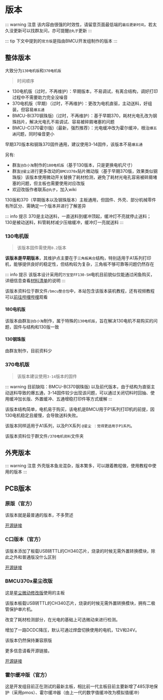 # 版本

::: warning 注意
该内容由很强的时效性，请留意页面最低端的`最后更新时间`，若太久没更新可以找群友问，亦可提醒`@丸子`更新
:::

::: tip
下文中提到的`官方版`是指由BMCU开发组制作的版本
:::

## 整体版本

大致分为`130电机版`和`370电机版`

> 时间顺序

- 130电机版（过时，不再维护）：早期版本，不易调试，有离合结构，调好打印过程中不需要助力完全没噪音
- 370电机版（早期）（过时，不再维护）：更改为电机直驱，主动送料，好组装，但容易`爆五通`
- BMCU-B(370钢珠版)（过时，不再维护）：基于早期370，耗材光电孔改为钢珠挡片，解决光电孔不易调试、容易被碎屑堵塞的问题
- BMCU-C(370霍尔版)（最新，强烈推荐）：光电缓冲改为霍尔缓冲，根治`爆五通`问题，同时噪音更小

早期370版本和钢珠370固件通用，建议使用3-14固件，该版本不易`爆五通`

另有:

- 群友`@白小淘`制作的`180电机版`（基于130版本，只是更换电机尺寸）
- 群友`@星尘`进行更多改动的`BMCU370x`贴片微动版（基于早期370版，效果类似钢珠版）该版本使用微动开关替换了耗材检测，避免了耗材光电孔容易被碎屑堵塞的问题，但主板也需要使用对应改版
- 欢迎改版作者联系`@丸子`，加入wiki

130版和370（早期版本以及钢珠版本）主板通用，但固件、外壳、部分机械零件有所区分、需确定一个版本并进行了解差异

::: info 提示
370是主动送料，一直送料到缓冲顶起，缓冲灯不亮就停止送料；
130是被动送料，料管耗材减少压缩缓冲，缓冲灯一亮就送料
:::

### 130电机版

> 该版本固件需使用`0.2`版本

**该版本是早期版本**，其维护点主要在于`三角板离合`结构，特别适用于A1系列打印机，能够提供良好的稳定性，但结构较为复杂，三角板不够可靠等问题仍然存在

::: info 提示
该版本设计采用的`万宝至FF130-SH`电机目前貌似仅能通过闲鱼购买，详细信息查看[材料清单](./list.md)的说明
:::

该版本资料位于群文件`/bmcu整合包`中，本站包含该版本装机教程，还有视频教程可以[前往哔哩哔哩](https://www.bilibili.com/video/BV1PuPCehEP3)观看

#### 180电机版

该版本由群友`@白小淘`制作，属于特殊的`130电机版`，旨在解决130电机不易购买的问题，固件与结构和130版一致

#### 130钢珠版

由群友制作，目前资料少

### 370电机版

>该版本建议使用`3-14`版本的固件

::: warning
目前缺陷：BMCU-B(370钢珠版) 以及前代版本，由于结构为直驱主动送料导致的爆五通，3-14固件较少出现该问题，可以通过关闭切料时回抽、使用缓冲加长版、外置缓冲、五通增稳打印件等方式缓解
:::

该版本结构简单，电机易于购买，该电机是BMCU用于P1系列打印机的前提，因130电机稳定且缓慢，会导致送料失败。

该版本同样适用于A1系列，以及P/X系列 `@星尘 ：觉得更适用于P1系列`。

该版本资料位于群文件`/370电机资料`文件夹

## 外壳版本

::: warning 注意
外壳版本鱼龙混杂，版本繁多，可以跟着教程做，使用教程中使用的版本
:::

## PCB版本

### 原版（官方）

该版本就是最普通的版本，不多赘述

[开源链接](https://oshwhub.com/bamboo-shoot-xmcu-pcb-team/bmcu)

### C口版本（官方）

该版本添加了板载USB转TTL的CH340芯片，烧录的时候无需外置转换模块，除此之外和普通版没什么区别

[开源链接](https://oshwhub.com/bilibili233/bmcu0000)

### BMCU370x星尘改版

这是[星尘微动修改版](../build/bmcu370x.md)使用的主板

该版本板载USB转TTL的CH340芯片，烧录的时候无需外置转换模块，拥有二极管保护单片机。

改变了耗材检测部分，在光电的基础上可选微动来进行检测。

增加了一路DCDC降压，默认可通过焊盘切换使用的电机，12V和24V。

该版本仍然保持兼容原版

更多信息请看开源链接。

[开源链接](https://oshwhub.com/xingcc1/bmcu-370x)

### 霍尔缓冲版（官方）

这是开发组目前正在测试的最新主板，相比前一代主板目前主要新增了485浮地保护（采用pmos）、霍尔缓冲器（由上一代的数字值缓冲改为模拟值缓冲）
